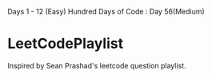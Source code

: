 Days 1 - 12 (Easy)
Hundred Days of Code : Day 56(Medium)
# LeetCodePlaylist
Inspired by Sean Prashad's leetcode question playlist.
